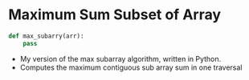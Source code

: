# Maximum Sum Subset of Array

```python
def max_subarry(arr):
    pass
```
- My version of the max subarray algorithm, written in Python.
- Computes the maximum contiguous sub array sum in one traversal
